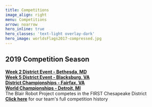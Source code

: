 ```yaml
---
title: Competitions
image_align: right
menu: Competitions
arrow: noarrow
hero_inline: true
hero_classes: 'text-light overlay-dark'
hero_image: worldsFlags2017-compressed.jpg
---
```


## **2019 Competition Season**	
**[Week 2 District Event - Bethesda, MD](https://www.thebluealliance.com/event/2019mdbet)**  
**[Week 5 District Event - Blacksburg, VA](https://www.thebluealliance.com/event/2019vabla)**  
**[District Championships - Fairfax, VA](https://www.thebluealliance.com/event/2019chcmp)**  
**[World Championships - Detroit, MI](https://www.thebluealliance.com/event/2019cmpmi)**  
The Blair Robot Project competes in the FIRST Chesapeake District <br>**[Click here](../../about-us/history/)** for our team's full competition history
